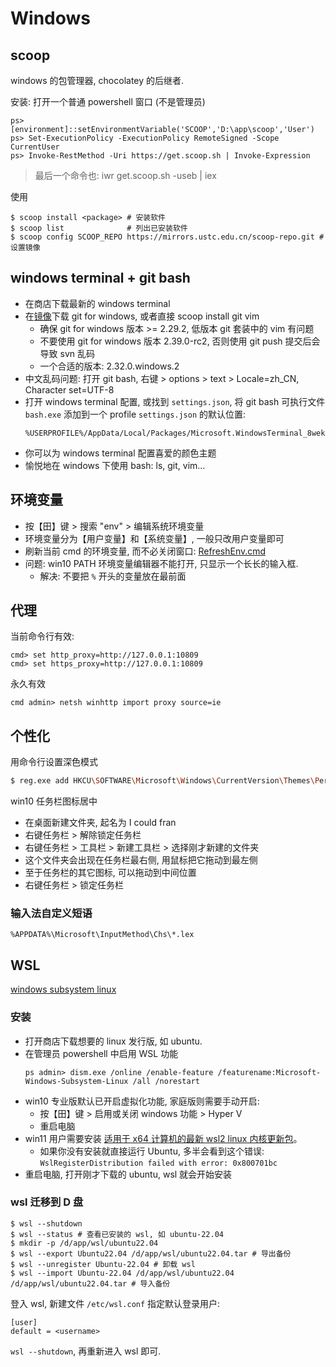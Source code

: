 # Windows

## scoop

windows 的包管理器, chocolatey 的后继者.

安装: 打开一个普通 powershell 窗口 (不是管理员)
```
ps> [environment]::setEnvironmentVariable('SCOOP','D:\app\scoop','User')
ps> Set-ExecutionPolicy -ExecutionPolicy RemoteSigned -Scope CurrentUser
ps> Invoke-RestMethod -Uri https://get.scoop.sh | Invoke-Expression
```
> 最后一个命令也: iwr get.scoop.sh -useb | iex

使用

    $ scoop install <package> # 安装软件
    $ scoop list              # 列出已安装软件
    $ scoop config SCOOP_REPO https://mirrors.ustc.edu.cn/scoop-repo.git # 设置镜像

## windows terminal + git bash

- 在商店下载最新的 windows terminal
- 在[镜像](https://npm.taobao.org/mirrors/git-for-windows/)下载 git for windows, 或者直接 scoop install git vim
  - 确保 git for windows 版本 >= 2.29.2, 低版本 git 套装中的 vim 有问题
  - 不要使用 git for windows 版本 2.39.0-rc2, 否则使用 git push 提交后会导致 svn 乱码
  - 一个合适的版本: 2.32.0.windows.2
- 中文乱码问题: 打开 git bash, 右键 > options > text > Locale=zh\_CN, Character set=UTF-8
- 打开 windows terminal 配置, 或找到 `settings.json`, 将 git bash 可执行文件 `bash.exe` 添加到一个 profile
  `settings.json` 的默认位置:
  ```
  %USERPROFILE%/AppData/Local/Packages/Microsoft.WindowsTerminal_8wekyb3d8bbwe/LocalState/settings.json
  ```
- 你可以为 windows terminal 配置喜爱的颜色主题
- 愉悦地在 windows 下使用 bash: ls, git, vim...

## 环境变量

- 按【田】键 > 搜索 "env" > 编辑系统环境变量
- 环境变量分为【用户变量】和【系统变量】, 一般只改用户变量即可
- 刷新当前 cmd 的环境变量, 而不必关闭窗口: [RefreshEnv.cmd](https://github.com/chocolatey-archive/chocolatey/blob/master/src/redirects/RefreshEnv.cmd)
- 问题: win10 PATH 环境变量编辑器不能打开, 只显示一个长长的输入框.
  - 解决: 不要把 `%` 开头的变量放在最前面

## 代理

当前命令行有效:

    cmd> set http_proxy=http://127.0.0.1:10809
    cmd> set https_proxy=http://127.0.0.1:10809

永久有效

    cmd admin> netsh winhttp import proxy source=ie

## 个性化

用命令行设置深色模式

```sh
$ reg.exe add HKCU\SOFTWARE\Microsoft\Windows\CurrentVersion\Themes\Personalize /v AppsUseLightTheme /t REG_DWORD /d 0 /f
```

win10 任务栏图标居中

- 在桌面新建文件夹, 起名为 I could fran
- 右键任务栏 > 解除锁定任务栏
- 右键任务栏 > 工具栏 > 新建工具栏 > 选择刚才新建的文件夹
- 这个文件夹会出现在任务栏最右侧, 用鼠标把它拖动到最左侧
- 至于任务栏的其它图标, 可以拖动到中间位置
- 右键任务栏 > 锁定任务栏

### 输入法自定义短语

```text
%APPDATA%\Microsoft\InputMethod\Chs\*.lex
```

## WSL

[windows subsystem linux](https://learn.microsoft.com/zh-cn/windows/wsl/install-manual)

### 安装

- 打开商店下载想要的 linux 发行版, 如 ubuntu.
- 在管理员 powershell 中启用 WSL 功能
  ```
  ps admin> dism.exe /online /enable-feature /featurename:Microsoft-Windows-Subsystem-Linux /all /norestart
  ```
- win10 专业版默认已开启虚拟化功能, 家庭版则需要手动开启:
  - 按【田】键 > 启用或关闭 windows 功能 > Hyper V
  - 重启电脑
- win11 用户需要安装 [适用于 x64 计算机的最新 wsl2 linux 内核更新包](https://wslstorestorage.blob.core.windows.net/wslblob/wsl_update_x64.msi)。
  - 如果你没有安装就直接运行 Ubuntu, 多半会看到这个错误: `WslRegisterDistribution failed with error: 0x800701bc`
- 重启电脑, 打开刚才下载的 ubuntu, wsl 就会开始安装

### wsl 迁移到 D 盘

```
$ wsl --shutdown
$ wsl --status # 查看已安装的 wsl, 如 ubuntu-22.04
$ mkdir -p /d/app/wsl/ubuntu22.04
$ wsl --export Ubuntu22.04 /d/app/wsl/ubuntu22.04.tar # 导出备份
$ wsl --unregister Ubuntu-22.04 # 卸载 wsl
$ wsl --import Ubuntu-22.04 /d/app/wsl/ubuntu22.04 /d/app/wsl/ubuntu22.04.tar # 导入备份
```

登入 wsl, 新建文件 `/etc/wsl.conf` 指定默认登录用户:
```
[user]
default = <username>
```

`wsl --shutdown`, 再重新进入 wsl 即可.
